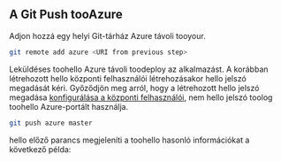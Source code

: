 ## <a name="push-tooazure-from-git"></a>A Git Push tooAzure

Adjon hozzá egy helyi Git-tárház Azure távoli tooyour.

```bash
git remote add azure <URI from previous step>
```

Leküldéses toohello Azure távoli toodeploy az alkalmazást. A korábban létrehozott hello központi felhasználói létrehozásakor hello jelszó megadását kéri. Győződjön meg arról, hogy a létrehozott hello jelszó megadása [konfigurálása a központi felhasználói](#configure-a-deployment-user), nem hello jelszó toolog toohello Azure-portált használja.

```bash
git push azure master
```

hello előző parancs megjeleníti a toohello hasonló információkat a következő példa:

